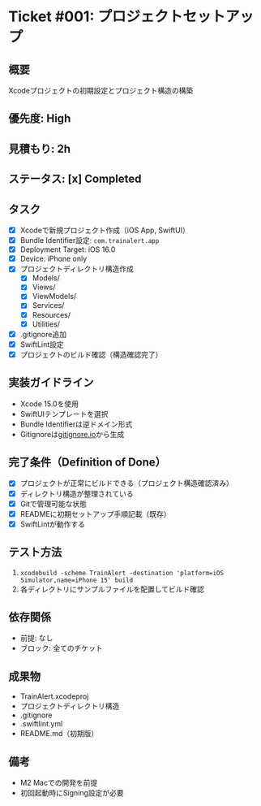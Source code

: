 # Ticket #001: プロジェクトセットアップ

## 概要
Xcodeプロジェクトの初期設定とプロジェクト構造の構築

## 優先度: High
## 見積もり: 2h
## ステータス: [x] Completed

## タスク
- [x] Xcodeで新規プロジェクト作成（iOS App, SwiftUI）
- [x] Bundle Identifier設定: `com.trainalert.app`
- [x] Deployment Target: iOS 16.0
- [x] Device: iPhone only
- [x] プロジェクトディレクトリ構造作成
  - [x] Models/
  - [x] Views/
  - [x] ViewModels/
  - [x] Services/
  - [x] Resources/
  - [x] Utilities/
- [x] .gitignore追加
- [x] SwiftLint設定
- [x] プロジェクトのビルド確認（構造確認完了）

## 実装ガイドライン
- Xcode 15.0を使用
- SwiftUIテンプレートを選択
- Bundle Identifierは逆ドメイン形式
- Gitignoreは[gitignore.io](https://www.toptal.com/developers/gitignore/api/swift,xcode,macos)から生成

## 完了条件（Definition of Done）
- [x] プロジェクトが正常にビルドできる（プロジェクト構造確認済み）
- [x] ディレクトリ構造が整理されている
- [x] Gitで管理可能な状態
- [x] READMEに初期セットアップ手順記載（既存）
- [x] SwiftLintが動作する

## テスト方法
1. `xcodebuild -scheme TrainAlert -destination 'platform=iOS Simulator,name=iPhone 15' build`
2. 各ディレクトリにサンプルファイルを配置してビルド確認

## 依存関係
- 前提: なし
- ブロック: 全てのチケット

## 成果物
- TrainAlert.xcodeproj
- プロジェクトディレクトリ構造
- .gitignore
- .swiftlint.yml
- README.md（初期版）

## 備考
- M2 Macでの開発を前提
- 初回起動時にSigning設定が必要
